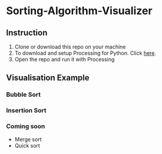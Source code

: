 # Sorting-Algorithm-Visualizer
## Instruction
1. Clone or download this repo on your machine
2. To download and setup Processing for Python. Click [here](https://github.com/jdf/processing.py#python-mode-for-processing).
3. Open the repo and run it with Processing

## Visualisation Example
### Bubble Sort

### Insertion Sort


### Coming soon
  - Merge sort
  - Quick sort

